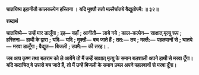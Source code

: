 **घातयिष्य इहानीतौ कालकल्पेन हस्तिना ।** **यदि मुक्तौ ततो मल्लैर्घातये वैद्युतोपमै: ॥ ३२॥** 

**शब्दार्थ** 

**घातयिष्ये—** **उन्हें मार डालूँगा** **; इह—** **यहाँ** **; आनीतौ—** **लाये गये** **; काल-कल्पेन—** **साक्षात् मृत्यु रूप** **; हस्तिना—** **हाथी के द्वारा** **;** **यदि—** **यदि** **; मुक्तौ—** **बच जाते हैं** **; तत:—** **तब** **; मल्लै:—** **पहलवानों से** **; घातये—** **मरवा डालूँगा** **; वैद्युत—** **बिजली** **; उपमै:—** **की** **तरह।** **.** 

**जब आप कृष्ण तथा बलराम को ले आयेंगे तो मैं उन्हें साक्षात् मृत्यु के समान बलशाली** **अपने हाथी से मरवा दूँगा। यदि कदाचित् वे उससे बच जाते हैं, तो मैं उन्हें बिजली के समान** **प्रबल अपने पहलवानों से मरवा दूँगा।**  